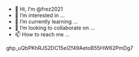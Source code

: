 - 👋 Hi, I’m @frez2021
- 👀 I’m interested in ...
- 🌱 I’m currently learning ...
- 💞️ I’m looking to collaborate on ...
- 📫 How to reach me ...

<!---
frez2021/frez2021 is a ✨ special ✨ repository because its `README.md` (this file) appears on your GitHub profile.
You can click the Preview link to take a look at your changes.
--->

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
